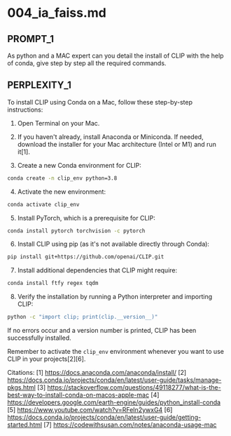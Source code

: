 
# 004_ia_faiss.md

## PROMPT_1
As python and a MAC expert can you detail the install of CLIP with the help of conda, give step by step all the required commands.

## PERPLEXITY_1

To install CLIP using Conda on a Mac, follow these step-by-step instructions:

1. Open Terminal on your Mac.

2. If you haven't already, install Anaconda or Miniconda. If needed, download the installer for your Mac architecture (Intel or M1) and run it[1].

3. Create a new Conda environment for CLIP:

```bash
conda create -n clip_env python=3.8
```

4. Activate the new environment:

```bash
conda activate clip_env
```

5. Install PyTorch, which is a prerequisite for CLIP:

```bash
conda install pytorch torchvision -c pytorch
```

6. Install CLIP using pip (as it's not available directly through Conda):

```bash
pip install git+https://github.com/openai/CLIP.git
```

7. Install additional dependencies that CLIP might require:

```bash
conda install ftfy regex tqdm
```

8. Verify the installation by running a Python interpreter and importing CLIP:

```bash
python -c "import clip; print(clip.__version__)"
```

If no errors occur and a version number is printed, CLIP has been successfully installed.

Remember to activate the `clip_env` environment whenever you want to use CLIP in your projects[2][6].

Citations:
[1] https://docs.anaconda.com/anaconda/install/
[2] https://docs.conda.io/projects/conda/en/latest/user-guide/tasks/manage-pkgs.html
[3] https://stackoverflow.com/questions/49118277/what-is-the-best-way-to-install-conda-on-macos-apple-mac
[4] https://developers.google.com/earth-engine/guides/python_install-conda
[5] https://www.youtube.com/watch?v=RFeIn2ywxG4
[6] https://docs.conda.io/projects/conda/en/latest/user-guide/getting-started.html
[7] https://codewithsusan.com/notes/anaconda-usage-mac
